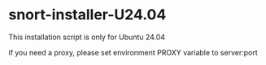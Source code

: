 # snort-installer-U24.04


This installation script is only for Ubuntu 24.04 

if you need a proxy, please set environment PROXY variable to server:port 
